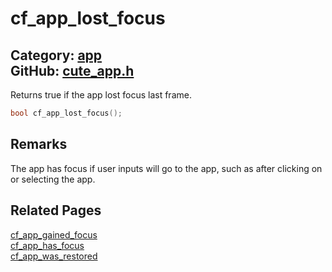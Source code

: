 [//]: # (This file is automatically generated by Cute Framework's docs parser.)
[//]: # (Do not edit this file by hand!)
[//]: # (See: https://github.com/RandyGaul/cute_framework/blob/master/samples/docs_parser.cpp)
[](../header.md ':include')

# cf_app_lost_focus

Category: [app](/api_reference?id=app)  
GitHub: [cute_app.h](https://github.com/RandyGaul/cute_framework/blob/master/include/cute_app.h)  
---

Returns true if the app lost focus last frame.

```cpp
bool cf_app_lost_focus();
```

## Remarks

The app has focus if user inputs will go to the app, such as after clicking on or selecting the app.

## Related Pages

[cf_app_gained_focus](/app/cf_app_gained_focus.md)  
[cf_app_has_focus](/app/cf_app_has_focus.md)  
[cf_app_was_restored](/app/cf_app_was_restored.md)  
